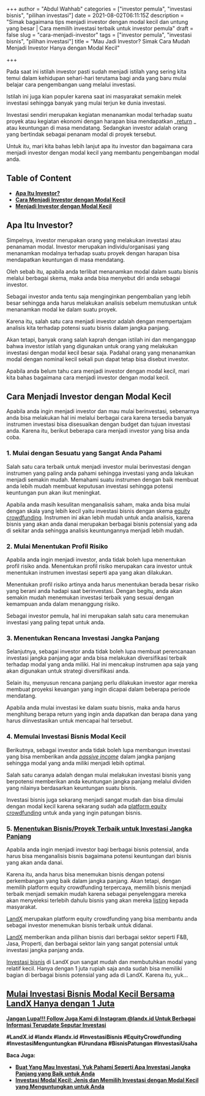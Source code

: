 +++
author = "Abdul Wahhab"
categories = ["investor pemula", "investasi bisnis", "pilihan investasi"]
date = 2021-08-02T06:11:15Z
description = "Simak bagaimana tips menjadi investor dengan modal kecil dan untung yang besar | Cara memilih investasi terbaik untuk investor pemula"
draft = false
slug = "cara-menjadi-investor"
tags = ["investor pemula", "investasi bisnis", "pilihan investasi"]
title = "Mau Jadi Investor? Simak Cara Mudah Menjadi Investor Hanya dengan Modal Kecil"

+++


Pada saat ini istilah investor pasti sudah menjadi istilah yang sering kita temui dalam kehidupan sehari-hari terutama bagi anda yang baru mulai belajar cara pengembangan uang melalui investasi.

Istilah ini juga kian populer karena saat ini masyarakat semakin melek investasi sehingga banyak yang mulai terjun ke dunia investasi.

Investasi sendiri merupakan kegiatan menanamkan modal terhadap suatu proyek atau kegiatan ekonomi dengan harapan bisa mendapatkan  _[return](https://landx.id/project/index.html) _ atau keuntungan di masa mendatang. Sedangkan investor adalah orang yang bertindak sebagai penanam modal di proyek tersebut.

Untuk itu, mari kita bahas lebih lanjut apa itu investor dan bagaimana cara menjadi investor dengan modal kecil yang membantu pengembangan modal anda.

## Table of Content

* **[Apa Itu Investor?](#apa-itu-investor)**
* **[Cara Menjadi Investor dengan Modal Kecil](#cara-menjadi-investor-dengan-modal-kecil)**
* **[Menjadi Investor dengan Modal Kecil](#mulai-investasi-bisnis-modal-kecil-bersama-landx-Hanya-dengan-1-Juta)**

## Apa Itu Investor?

Simpelnya, investor merupakan orang yang melakukan investasi atau penanaman modal. Investor merupakan individu/organisasi yang menanamkan modalnya terhadap suatu proyek dengan harapan bisa mendapatkan keuntungan di masa mendatang.

Oleh sebab itu, apabila anda terlibat menanamkan modal dalam suatu bisnis melalui berbagai skema, maka anda bisa menyebut diri anda sebagai investor.

Sebagai investor anda tentu saja menginginkan pengembalian yang lebih besar sehingga anda harus melakukan analisis sebelum memutuskan untuk menanamkan modal ke dalam suatu proyek.

Karena itu, salah satu cara menjadi investor adalah dengan mempertajam analisis kita terhadap potensi suatu bisnis dalam jangka panjang.

Akan tetapi, banyak orang salah kaprah dengan istilah ini dan menganggap bahwa investor istilah yang digunakan untuk orang yang melakukan investasi dengan modal kecil besar saja. Padahal orang yang menanamkan modal dengan nominal kecil sekali pun dapat tetap bisa disebut investor.

Apabila anda belum tahu cara menjadi investor dengan modal kecil, mari kita bahas bagaimana cara menjadi investor dengan modal kecil.

## Cara Menjadi Investor dengan Modal Kecil

Apabila anda ingin menjadi investor dan mau mulai berinvestasi, sebenarnya anda bisa melakukan hal ini melalui berbagai cara karena tersedia banyak instrumen investasi bisa disesuaikan dengan budget dan tujuan investasi anda. Karena itu, berikut beberapa cara menjadi investor yang bisa anda coba.

### 1. Mulai dengan Sesuatu yang Sangat Anda Pahami

Salah satu cara terbaik untuk menjadi investor mulai berinvestasi dengan instrumen yang paling anda pahami sehingga investasi yang anda lakukan menjadi semakin mudah. Memahami suatu instrumen dengan baik membuat anda lebih mudah membuat keputusan investasi sehingga potensi keuntungan pun akan ikut meningkat.

Apabila anda masih kesulitan menganalisis saham, maka anda bisa mulai dengan skala yang lebih kecil yaitu investasi bisnis dengan skema [equity crowdfunding](https://landx.id/project/index.html). Instrumen ini akan lebih mudah untuk anda analisis, karena bisnis yang akan anda danai merupakan berbagai bisnis potensial yang ada di sekitar anda sehingga analisis keuntungannya menjadi lebih mudah.

### 2. Mulai Menentukan Profil Risiko

Apabila anda ingin menjadi investor, anda tidak boleh lupa menentukan profil risiko anda. Menentukan profil risiko merupakan cara investor untuk menentukan instrumen investasi seperti apa yang akan dilakukan.

Menentukan profil risiko artinya anda harus menentukan berada besar risiko yang berani anda hadapi saat berinvestasi. Dengan begitu, anda akan semakin mudah menemukan investasi terbaik yang sesuai dengan kemampuan anda dalam menanggung risiko.

Sebagai investor pemula, hal ini merupakan salah satu cara menemukan investasi yang paling tepat untuk anda.

### 3. Menentukan Rencana Investasi Jangka Panjang

Selanjutnya, sebagai investor anda tidak boleh lupa membuat perencanaan investasi jangka panjang agar anda bisa melakukan diversifikasi terbaik terhadap modal yang anda miliki. Hal ini mencakup instrumen apa saja yang akan digunakan untuk strategi diversifikasi anda.

Selain itu, menyusun rencana panjang perlu dilakukan investor agar mereka membuat proyeksi keuangan yang ingin dicapai dalam beberapa periode mendatang.

Apabila anda mulai investasi ke dalam suatu bisnis, maka anda harus menghitung berapa return yang ingin anda dapatkan dan berapa dana yang harus diinvestasikan untuk mencapai hal tersebut.

### 4. Memulai Investasi Bisnis Modal Kecil

Berikutnya, sebagai investor anda tidak boleh lupa membangun investasi yang bisa memberikan anda _[passive income](https://landx.id/project/index.html)_ dalam jangka panjang sehingga modal yang anda miliki menjadi lebih optimal.

Salah satu caranya adalah dengan mulai melakukan investasi bisnis yang berpotensi memberikan anda keuntungan jangka panjang melalui dividen yang nilainya berdasarkan keuntungan suatu bisnis.

Investasi bisnis juga sekarang menjadi sangat mudah dan bisa dimulai dengan modal kecil karena sekarang sudah ada [platform equity crowdfunding](https://landx.id/) untuk anda yang ingin patungan bisnis.

### 5. [Menentukan Bisnis/Proyek Terbaik untuk Investasi Jangka Panjang](https://landx.id/project/index.html)

Apabila anda ingin menjadi investor bagi berbagai bisnis potensial, anda harus bisa menganalisis bisnis bagaimana potensi keuntungan dari bisnis yang akan anda danai.

Karena itu, anda harus bisa menemukan bisnis dengan potensi perkembangan yang baik dalam jangka panjang. Akan tetapi, dengan memilih platform equity crowdfunding terpercaya, memilih bisnis menjadi terbaik menjadi semakin mudah karena sebagai penyelenggara mereka akan menyeleksi terlebih dahulu bisnis yang akan mereka [listing](https://landx.id/project/index.html) kepada masyarakat.

[LandX](https://landx.id/) merupakan platform equity crowdfunding yang bisa membantu anda sebagai investor menemukan bisnis terbaik untuk didanai.

[LandX](https://landx.id/) memberikan anda pilihan bisnis dari berbagai sektor seperti F&B, Jasa, Properti, dan berbagai sektor lain yang sangat potensial untuk investasi jangka panjang anda.

[Investasi bisnis](https://landx.id/project/index.html) di LandX pun sangat mudah dan membutuhkan modal yang relatif kecil. Hanya dengan 1 juta rupiah saja anda sudah bisa memiliki bagian di berbagai bisnis potensial yang ada di LandX. Karena itu, yuk…

## [Mulai Investasi Bisnis Modal Kecil Bersama LandX Hanya dengan 1 Juta](https://landx.id/project/index.html)



[**Jangan Lupa!!! Follow Juga Kami di Instagram @landx.id Untuk Berbagai Informasi Terupdate Seputar Investasi**](https://instagram.com/landx.id?utm_medium=copy_link)

**#LandX.id    #landx         #landx.id    #InvestasiBisnis    #EquityCrowdfunding    #InvestasiMenguntungkan    #Urundana    #BisnisPatungan    #InvestasiUsaha**

**Baca Juga:**

* ******[Buat Yang Mau Investasi, Yuk Pahami Seperti Apa Investasi Jangka Panjang yang Baik untuk Anda](https://landx.id/blog/tag/investasi-jangka-panjang)******
* ****[**Investasi Modal Kecil:  Jenis dan Memilih Investasi dengan Modal Kecil yang Menguntungkan untuk Anda**](https://landx.id/blog/investasi-modal-kecil-jenis-dan-memilih-investasi-dengan-modal-kecil-yang-menguntungkan-untuk-anda/)****

